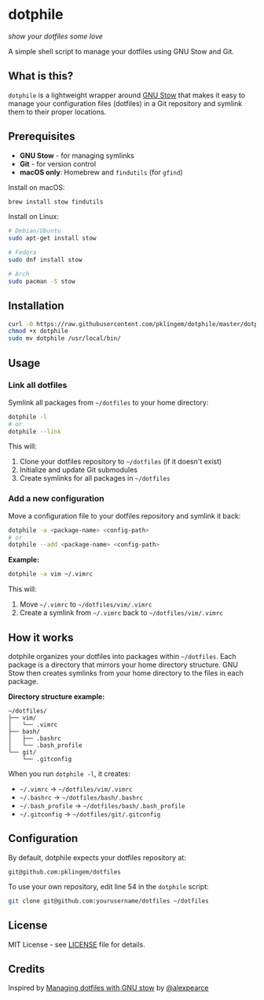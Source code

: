 # dotphile

_show your dotfiles some love_

A simple shell script to manage your dotfiles using GNU Stow and Git.

## What is this?

`dotphile` is a lightweight wrapper around [GNU Stow](https://www.gnu.org/software/stow/) that makes it easy to manage your configuration files (dotfiles) in a Git repository and symlink them to their proper locations.

## Prerequisites

- **GNU Stow** - for managing symlinks
- **Git** - for version control
- **macOS only**: Homebrew and `findutils` (for `gfind`)

Install on macOS:
```bash
brew install stow findutils
```

Install on Linux:
```bash
# Debian/Ubuntu
sudo apt-get install stow

# Fedora
sudo dnf install stow

# Arch
sudo pacman -S stow
```

## Installation

```bash
curl -O https://raw.githubusercontent.com/pklingem/dotphile/master/dotphile
chmod +x dotphile
sudo mv dotphile /usr/local/bin/
```

## Usage

### Link all dotfiles

Symlink all packages from `~/dotfiles` to your home directory:

```bash
dotphile -l
# or
dotphile --link
```

This will:
1. Clone your dotfiles repository to `~/dotfiles` (if it doesn't exist)
2. Initialize and update Git submodules
3. Create symlinks for all packages in `~/dotfiles`

### Add a new configuration

Move a configuration file to your dotfiles repository and symlink it back:

```bash
dotphile -a <package-name> <config-path>
# or
dotphile --add <package-name> <config-path>
```

**Example:**
```bash
dotphile -a vim ~/.vimrc
```

This will:
1. Move `~/.vimrc` to `~/dotfiles/vim/.vimrc`
2. Create a symlink from `~/.vimrc` back to `~/dotfiles/vim/.vimrc`

## How it works

dotphile organizes your dotfiles into packages within `~/dotfiles`. Each package is a directory that mirrors your home directory structure. GNU Stow then creates symlinks from your home directory to the files in each package.

**Directory structure example:**
```
~/dotfiles/
├── vim/
│   └── .vimrc
├── bash/
│   ├── .bashrc
│   └── .bash_profile
└── git/
    └── .gitconfig
```

When you run `dotphile -l`, it creates:
- `~/.vimrc` → `~/dotfiles/vim/.vimrc`
- `~/.bashrc` → `~/dotfiles/bash/.bashrc`
- `~/.bash_profile` → `~/dotfiles/bash/.bash_profile`
- `~/.gitconfig` → `~/dotfiles/git/.gitconfig`

## Configuration

By default, dotphile expects your dotfiles repository at:
```
git@github.com:pklingem/dotfiles
```

To use your own repository, edit line 54 in the `dotphile` script:
```bash
git clone git@github.com:yourusername/dotfiles ~/dotfiles
```

## License

MIT License - see [LICENSE](LICENSE) file for details.

## Credits

Inspired by [Managing dotfiles with GNU stow](https://alexpearce.me/2016/02/managing-dotfiles-with-stow/) by [@alexpearce](https://github.com/alexpearce)
